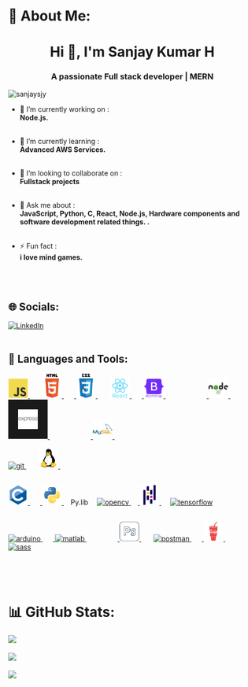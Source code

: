 # 💫 About Me:

<h1 align="center">Hi 👋, I'm Sanjay Kumar H</h1>
<h3 align="center">A passionate Full stack developer | MERN</h3>


<p align="left"> <img src="https://komarev.com/ghpvc/?username=sanjaysjy&label=Profile%20views&color=0e75b6&style=flat" alt="sanjaysjy" /> </p>

- 🔭 I’m currently working on :<br>**Node.js.**<br><br>

- 🌱 I’m currently learning :<br>**Advanced AWS Services.**<br><br>

- 👯 I’m looking to collaborate on :<br>**Fullstack projects**<br><br>

- 💬 Ask me about :<br>**JavaScript, Python, C, React, Node.js, Hardware components and software development related things. .**<br><br>

- ⚡ Fun fact :<br>**i love mind games.**<br><br><br><br/>

## 🌐 Socials:
[![LinkedIn](https://img.shields.io/badge/LinkedIn-%230077B5.svg?logo=linkedin&logoColor=white)](http://www.linkedin.com/in/sanjay4sjy)<br><br/>
<!--[![LinkedIn](https://img.shields.io/badge/LinkedIn-%230077B5.svg?logo=linkedin&logoColor=white)](http://www.linkedin.com/in/sanjay4sjy)<br><br/><br><br/>-->

## 💬 Languages and Tools:

<p align="left"> 

  <a href="https://developer.mozilla.org/en-US/docs/Web/JavaScript" target="_blank" rel="noreferrer"> <img src="https://raw.githubusercontent.com/devicons/devicon/master/icons/javascript/javascript-original.svg" alt="javascript" width="40" height="40"/> </a>&ensp;&ensp;&ensp; <a href="https://www.w3.org/html/" target="_blank" rel="noreferrer"> <img src="https://raw.githubusercontent.com/devicons/devicon/master/icons/html5/html5-original-wordmark.svg" alt="html5" width="40" height="50"/> </a> &ensp;&ensp;&ensp;<a href="https://www.w3schools.com/css/" target="_blank" rel="noreferrer"> <img src="https://raw.githubusercontent.com/devicons/devicon/master/icons/css3/css3-original-wordmark.svg" alt="css3" width="40" height="50"/> </a>&ensp;&ensp;&ensp; <a href="https://reactjs.org/" target="_blank" rel="noreferrer"> <img src="https://raw.githubusercontent.com/devicons/devicon/master/icons/react/react-original-wordmark.svg" alt="react" width="40" height="40"/> </a> &ensp;&ensp;&ensp;<a href="https://getbootstrap.com" target="_blank" rel="noreferrer"> <img src="https://raw.githubusercontent.com/devicons/devicon/master/icons/bootstrap/bootstrap-plain-wordmark.svg" alt="bootstrap" width="40" height="40"/> </a>&ensp;&ensp;&ensp;&ensp;&ensp;&ensp;&ensp;&ensp;&ensp;&ensp;&ensp;&ensp;<a href="https://nodejs.org" target="_blank" rel="noreferrer"> <img src="https://raw.githubusercontent.com/devicons/devicon/master/icons/nodejs/nodejs-original-wordmark.svg" alt="nodejs" width="40" height="40"/> </a>&ensp;&ensp;&ensp;<a href="https://expressjs.com" target="_blank" rel="noreferrer"> <img src="https://raw.githubusercontent.com/devicons/devicon/master/icons/express/express-original-wordmark.svg" alt="express" width="40" height="40" border="20px"/> </a>&ensp;&ensp;&ensp;&ensp;&ensp;&ensp;&ensp;&ensp;&ensp;&ensp;&ensp;&ensp;<a href="https://www.mysql.com/" target="_blank" rel="noreferrer"> <img src="https://raw.githubusercontent.com/devicons/devicon/master/icons/mysql/mysql-original-wordmark.svg" alt="mysql" width="40" height="40"/> </a>&ensp;&ensp;&ensp;&ensp;&ensp;&ensp;&ensp;&ensp;&ensp;&ensp;&ensp;&ensp;<br><br/><a href="https://git-scm.com/" target="_blank" rel="noreferrer"> <img src="https://www.vectorlogo.zone/logos/git-scm/git-scm-icon.svg" alt="git" width="40" height="40"/> </a>&ensp;&ensp;&ensp; <a href="https://www.linux.org/" target="_blank" rel="noreferrer"> <img src="https://raw.githubusercontent.com/devicons/devicon/master/icons/linux/linux-original.svg" alt="linux" width="40" height="40"/> </a>&ensp;&ensp;&ensp;  <br><br/>
   
   <a href="https://www.cprogramming.com/" target="_blank" rel="noreferrer"> <img src="https://raw.githubusercontent.com/devicons/devicon/master/icons/c/c-original.svg" alt="c" width="40" height="40"/> </a>&ensp;&ensp;&ensp;<a href="https://www.python.org" target="_blank" rel="noreferrer"> <img src="https://raw.githubusercontent.com/devicons/devicon/master/icons/python/python-original.svg" alt="python" width="40" height="40"/> </a>&ensp;&ensp;Py.lib&ensp;&ensp; <a href="https://opencv.org/" target="_blank" rel="noreferrer"> <img src="https://www.vectorlogo.zone/logos/opencv/opencv-icon.svg" alt="opencv" width="40" height="40"/> </a>&ensp;&ensp;<a href="https://pandas.pydata.org/" target="_blank" rel="noreferrer"> <img src="https://raw.githubusercontent.com/devicons/devicon/2ae2a900d2f041da66e950e4d48052658d850630/icons/pandas/pandas-original.svg" alt="pandas" width="40" height="40"/> </a> &ensp;&ensp; <a href="https://www.tensorflow.org" target="_blank" rel="noreferrer"> <img src="https://www.vectorlogo.zone/logos/tensorflow/tensorflow-icon.svg" alt="tensorflow" width="40" height="40"/> </a> <br><br/>
  

 <a href="https://www.arduino.cc/" target="_blank" rel="noreferrer"> <img src="https://cdn.worldvectorlogo.com/logos/arduino-1.svg" alt="arduino" width="40" height="40"/> </a> &ensp;&ensp;&ensp;<a href="https://www.mathworks.com/" target="_blank" rel="noreferrer"> <img src="https://upload.wikimedia.org/wikipedia/commons/2/21/Matlab_Logo.png" alt="matlab" width="40" height="40"/> </a> &ensp;&ensp;&ensp;&ensp;&ensp;&ensp;&ensp;&ensp;&ensp;<a href="https://www.photoshop.com/en" target="_blank" rel="noreferrer"> <img src="https://raw.githubusercontent.com/devicons/devicon/master/icons/photoshop/photoshop-line.svg" alt="photoshop" width="40" height="40"/> </a>&ensp;&ensp;&ensp; <a href="https://postman.com" target="_blank" rel="noreferrer"> <img src="https://www.vectorlogo.zone/logos/getpostman/getpostman-icon.svg" alt="postman" width="40" height="40"/> </a>&ensp;&ensp;&ensp;<a href="https://gulpjs.com" target="_blank" rel="noreferrer"> <img src="https://raw.githubusercontent.com/devicons/devicon/master/icons/gulp/gulp-plain.svg" alt="gulp" width="40" height="40"/> </a> &ensp;&ensp;&ensp; <a href="https://sass-lang.com" target="_blank" rel="noreferrer"> <img src="https://raw.githubusercontent.com/devicons/devicon/master/icons/sass/sass-origin al.svg" alt="sass" width="40" height="40"/> </a><br><br/>

  
  </p> <br><br/>
  
# 📊 GitHub Stats:

![](https://github-readme-stats.vercel.app/api/top-langs?username=sanjaysjy&show_icons=true&locale=en&layout=compact)<br><br/>
![](https://github-readme-stats.vercel.app/api?username=sanjaysjy&show_icons=true&locale=en)<br><br/>
![](https://github-readme-streak-stats.herokuapp.com/?user=sanjaysjy&)<br><br/>

